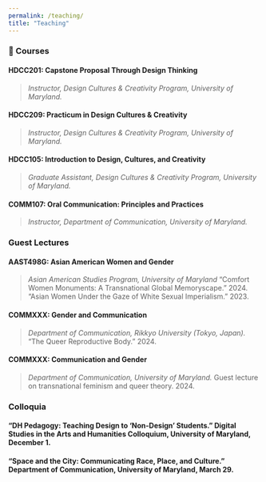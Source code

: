 ```yaml
---
permalink: /teaching/
title: "Teaching"
---
```


### 📝 Courses
#### HDCC201: Capstone Proposal Through Design Thinking
> *Instructor, Design Cultures & Creativity Program, University of Maryland.*
#### HDCC209: Practicum in Design Cultures & Creativity
> *Instructor, Design Cultures & Creativity Program, University of Maryland.*
#### HDCC105: Introduction to Design, Cultures, and Creativity
> *Graduate Assistant, Design Cultures & Creativity Program, University of Maryland.*
#### COMM107: Oral Communication: Principles and Practices
> *Instructor, Department of Communication, University of Maryland.*

### Guest Lectures
#### AAST498G: Asian American Women and Gender
> *Asian American Studies Program, University of Maryland*
> “Comfort Women Monuments: A Transnational Global Memoryscape.” 2024.
> “Asian Women Under the Gaze of White Sexual Imperialism.” 2023.
#### COMMXXX: Gender and Communication
> *Department of Communication, Rikkyo University (Tokyo, Japan).*
> “The Queer Reproductive Body.” 2024.
#### COMMXXX: Communication and Gender
> *Department of Communication, University of Maryland.*
> Guest lecture on transnational feminism and queer theory. 2024.

### Colloquia
#### “DH Pedagogy: Teaching Design to ‘Non-Design’ Students.” Digital Studies in the Arts and Humanities Colloquium, University of Maryland, December 1.
#### “Space and the City: Communicating Race, Place, and Culture.” Department of Communication, University of Maryland, March 29.
